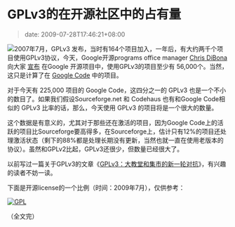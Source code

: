 # GPLv3的在开源社区中的占有量
>date: 2009-07-28T17:46:21+08:00


![](http://www.gnu.org/graphics/heckert_gnu.small.png)2007年7月，GPLv3 发布，当时有164个项目加入，一年后，有大约两千个项目使用GPLv3协议，今天，Google开源programs office manager [Chris DiBona](https://sites.google.com/a/dibona.com/dibona-wiki/Home/Biographies-and-Photos)向大家 [宣布](https://twitter.com/dhohndel/status/2800839235) 在Google 开源项目中，使用GPLv3的项目至少有 56,000个。当然，这只是计算了在 [Google Code](https://code.google.com/) 中的项目。


对于今天有 225,000 项目的 Google Code，这四分之一的 GPLv3 也是一个不小的数目了。如果我们假设Sourceforge.net 和 Codehaus 也有和Google Code相似的 GPLv3 比率的话，那么，今天使用 GPLv3 的项目将是一个很大的数量。



这个数据是有意义的，尤其对于那些还在激活的项目，因为Google Code上的活跃的项目比Sourceforge要高得多，在Sourceforge上，估计只有12%的项目还处理激活状态（剩下的88%都是处理长期没有更新，当然也就一直在使用老版本的协议）。虽然和GPLv2比起，GPLv3还很少，但数量已经很大了。


以前写过一篇关于GPLv3的文章《[GPLv3：大教堂和集市的新一轮对抗](http://blog.csdn.net/haoel/archive/2007/07/17/1696333.aspx)》，有兴趣的读者不妨一读。


下面是开源license的一个比例（时间：2009年7月），仅供参考：


[![GPL](https://coolshell.cn/wp-content/uploads/2009/07/GPL.png "GPL")](https://coolshell.cn/wp-content/uploads/2009/07/GPL.png)


（全文完）


